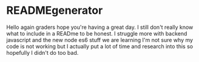 # READMEgenerator
Hello again graders hope you're having a great day. I still don't really know what to include in a READme to be honest. I struggle more with backend javascript and the new node es6 stuff we are learning I'm not sure why my code is not working but I actually put a lot of time and research into this so hopefully I didn't do too bad. 
